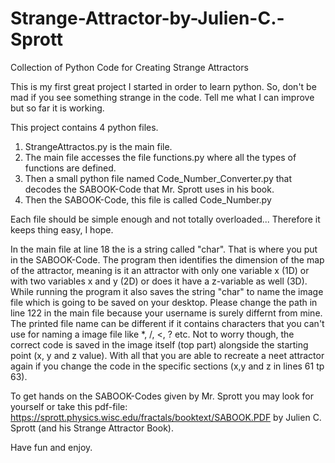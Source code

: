 # Strange-Attractor-by-Julien-C.-Sprott
Collection of Python Code for Creating Strange Attractors

This is my first great project I started in order to learn python. So, don't be mad if you see something strange in the code. Tell me what I can improve but so far it is working.

This project contains 4 python files.
1. StrangeAttractos.py is the main file.
2. The main file accesses the file functions.py where all the types of functions are defined.
3. Then a small python file named Code_Number_Converter.py that decodes the SABOOK-Code that Mr. Sprott uses in his book.
4. Then the SABOOK-Code, this file is called Code_Number.py

Each file should be simple enough and not totally overloaded... Therefore it keeps thing easy, I hope.

In the main file at line 18 the is a string called "char". That is where you put in the SABOOK-Code. The program then identifies the dimension of the map of the attractor, 
meaning is it an attractor with only one variable x (1D) or with two variables x and y (2D) or does it have a z-variable as well (3D).
While running the program it also saves the string "char" to name the image file which is going to be saved on your desktop. Please change the path in line 122 in the main 
file because your username is surely differnt from mine. The printed file name can be different if it contains characters that you can't use for naming
a image file like *, /, <, ? etc. Not to worry though, the correct code is saved in the image itself (top part) alongside the starting point (x, y and z value). With all that
you are able to recreate a neet attractor again if you change the code in the specific sections (x,y and z in lines 61 tp 63).

To get hands on the SABOOK-Codes given by Mr. Sprott you may look for yourself or take this pdf-file:
https://sprott.physics.wisc.edu/fractals/booktext/SABOOK.PDF by Julien C. Sprott (and his Strange Attractor Book).

Have fun and enjoy. 

